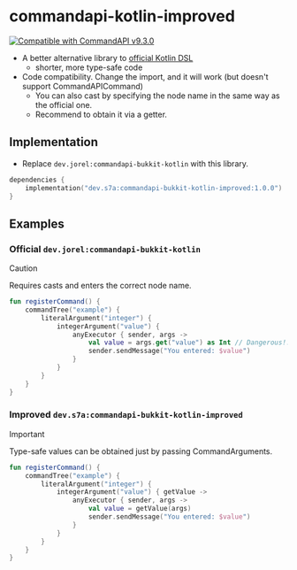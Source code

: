 # commandapi-kotlin-improved

[![Compatible with CommandAPI v9.3.0](https://img.shields.io/badge/Compatible%20with-CommandAPI%20v9.3.0-brightgreen)](https://commandapi.jorel.dev/9.3.0/)

- A better alternative library to [official Kotlin DSL](https://commandapi.jorel.dev/9.3.0/kotlindsl.html)
  - shorter, more type-safe code
- Code compatibility. Change the import, and it will work (but doesn't support CommandAPICommand)
  - You can also cast by specifying the node name in the same way as the official one.
  - Recommend to obtain it via a getter.

## Implementation

- Replace `dev.jorel:commandapi-bukkit-kotlin` with this library.

```kotlin
dependencies {
    implementation("dev.s7a:commandapi-bukkit-kotlin-improved:1.0.0")
}
```

## Examples

### Official `dev.jorel:commandapi-bukkit-kotlin`

> [!CAUTION]
> Requires casts and enters the correct node name.

```kotlin
fun registerCommand() {
    commandTree("example") {
        literalArgument("integer") {
            integerArgument("value") {
                anyExecutor { sender, args ->
                    val value = args.get("value") as Int // Dangerous!!!
                    sender.sendMessage("You entered: $value")
                }
            }
        }
    }
}
```

### Improved `dev.s7a:commandapi-bukkit-kotlin-improved`

> [!IMPORTANT]
> Type-safe values can be obtained just by passing CommandArguments.

```kotlin
fun registerCommand() {
    commandTree("example") {
        literalArgument("integer") {
            integerArgument("value") { getValue ->
                anyExecutor { sender, args ->
                    val value = getValue(args)
                    sender.sendMessage("You entered: $value")
                }
            }
        }
    }
}
```
